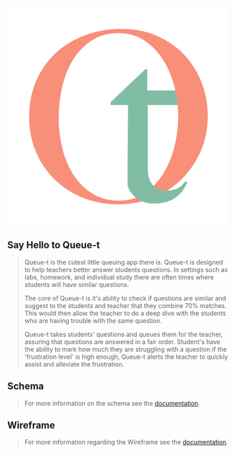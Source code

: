 <p align="center">
<img src="logo.png">
</p>

## Say Hello to Queue-t
> Queue-t is the cutest little queuing app there is.  Queue-t is designed to help teachers better answer students questions.  In settings such as labs, homework, and individual study there are often times where students will have similar questions.
> 
> The core of Queue-t is it's ability to check if questions are similar and suggest to the students and teacher that they combine 70% matches.  This would then allow the teacher to do a deep dive with the students who are having trouble with the same question.
> 
> Queue-t takes students' questions and queues them for the teacher, assuring that questions are answered in a fair order.  Student's have the ability to mark how much they are struggling with a question if the 'frustration level' is high enough, Queue-t alerts the teacher to quickly assist and alleviate the frustration.

## Schema
> For more information on the schema see the [documentation](schema.md).

## Wireframe
> For more information regarding the Wireframe see the [documentation](schema.md).
